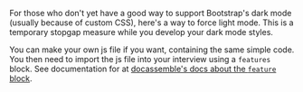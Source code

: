 For those who don't yet have a good way to support Bootstrap's dark mode (usually because of custom CSS), here's a way to force light mode. This is a temporary stopgap measure while you develop your dark mode styles.

You can make your own js file if you want, containing the same simple code. You then need to import the js file into your interview using a `features` block. See documentation for at [docassemble's docs about the `feature` block](https://docassemble.org/docs/initial.html#javascript).
